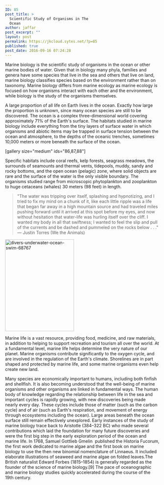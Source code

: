 ```yaml
---
ID: 85
post_title: >
  Scientific Study of Organisms in The
  Ocean
author: jaffar
post_excerpt: ""
layout: post
permalink: https://jkcloud.sytes.net/?p=85
published: true
post_date: 2016-09-16 07:24:28
---
```

Marine biology is the scientific study of organisms in the ocean or other marine bodies of water. Given that in biology many phyla, families and genera have some species that live in the sea and others that live on land, marine biology classifies species based on the environment rather than on taxonomy. Marine biology differs from marine ecology as marine ecology is focused on how organisms interact with each other and the environment, while biology is the study of the organisms themselves.

A large proportion of all life on Earth lives in the ocean. Exactly how large the proportion is unknown, since many ocean species are still to be discovered. The ocean is a complex three-dimensional world covering approximately 71% of the Earth's surface. The habitats studied in marine biology include everything from the tiny layers of surface water in which organisms and abiotic items may be trapped in surface tension between the ocean and atmosphere, to the depths of the oceanic trenches, sometimes 10,000 meters or more beneath the surface of the ocean.

[gallery size="medium" ids="86,87,88"]

Specific habitats include coral reefs, kelp forests, seagrass meadows, the surrounds of seamounts and thermal vents, tidepools, muddy, sandy and rocky bottoms, and the open ocean (pelagic) zone, where solid objects are rare and the surface of the water is the only visible boundary. The organisms studied range from microscopic phytoplankton and zooplankton to huge cetaceans (whales) 30 meters (98 feet) in length.
<blockquote>"The water was tripping over itself, splashing and hypnotizing, and I tried to fix my mind on a chunk of it, like each little ripple was a life that began far away in a high mountain source and had traveled miles pushing forward until it arrived at this spot before my eyes, and now without hesitation that water-life was hurling itself over the cliff. I wanted my body in all that swiftness; I wanted to feel the slip and pull of the currents and be dashed and pummeled on the rocks below . . ."
— Justin Torres (We the Animals)</blockquote>
<img class="size-medium wp-image-89 alignright" src="https://raratheme.com/preview/numinous/wp-content/uploads/2016/09/divers-underwater-ocean-swim-68767-225x300.jpeg" alt="divers-underwater-ocean-swim-68767" width="225" height="300" />

Marine life is a vast resource, providing food, medicine, and raw materials, in addition to helping to support recreation and tourism all over the world. At a fundamental level, marine life helps determine the very nature of our planet. Marine organisms contribute significantly to the oxygen cycle, and are involved in the regulation of the Earth's climate. Shorelines are in part shaped and protected by marine life, and some marine organisms even help create new land.

Many species are economically important to humans, including both finfish and shellfish. It is also becoming understood that the well-being of marine organisms and other organisms are linked in fundamental ways. The human body of knowledge regarding the relationship between life in the sea and important cycles is rapidly growing, with new discoveries being made nearly every day. These cycles include those of matter (such as the carbon cycle) and of air (such as Earth's respiration, and movement of energy through ecosystems including the ocean). Large areas beneath the ocean surface still remain effectively unexplored.
Early instances of the study of marine biology trace back to Aristotle (384–322 BC) who made several contributions which laid the foundation for many future discoveries and were the first big step in the early exploration period of the ocean and marine life. In 1768, Samuel Gottlieb Gmelin  published the Historia Fucorum, the first work dedicated to marine algae and the first book on marine biology to use the then new binomial nomenclature of Linnaeus. It included elaborate illustrations of seaweed and marine algae on folded leaves.The British naturalist Edward Forbes (1815–1854) is generally regarded as the founder of the science of marine biology.[9] The pace of oceanographic and marine biology studies quickly accelerated during the course of the 19th century.